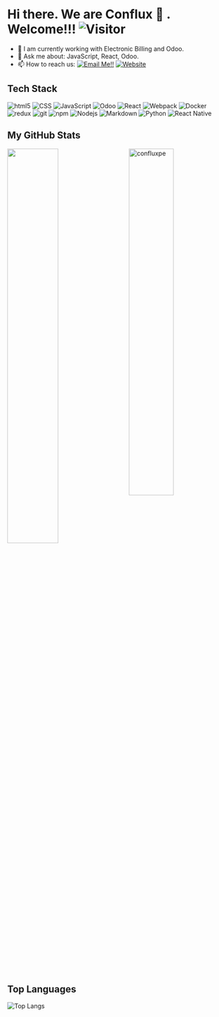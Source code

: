 # Hi there. We are Conflux 👋 . Welcome!!!   ![Visitor](https://visitor-badge.laobi.icu/badge?page_id=confluxpe.repoName)

- 🔭 I am currently working with Electronic Billing and Odoo.
- 💬 Ask me about: JavaScript, React, Odoo.
- 📫 How to reach us: <a href="mailto:contacto@conflux.pe">![Email Me!!](https://img.shields.io/badge/Gmail-D14836?style=for-the-badge&logo=gmail&logoColor=white)</a> <a href="https://conflux.pe">![Website](https://img.shields.io/badge//website?down_color=lightgrey&down_message=offline&up_color=blue&up_message=online&url=https%3A%2F%2Fshields.io)</a>

## Tech Stack
<p>
  <img alt="html5" src="https://img.shields.io/badge/-HTML5-E34F26?style=flat-square&logo=html5&logoColor=white" />
  <img alt="CSS" src="https://img.shields.io/badge/CSS%20-%231572B6.svg?style=flat-square&logo=css3&logoColor=white" />
  <img alt="JavaScript" src="https://img.shields.io/badge/JavaScript%20-%23F7DF1E.svg?style=flat-square&logo=javascript&logoColor=black" />
  <img alt="Odoo" src="https://img.shields.io/badge/Odoo%20-%23FF0000.svg?style=flat-square&logo=odoo&logoColor=white">
  <img alt="React" src="https://img.shields.io/badge/-React-45b8d8?style=flat-square&logo=react&logoColor=white" />
  <img alt="Webpack" src="https://img.shields.io/badge/-Webpack-8DD6F9?style=flat-square&logo=webpack&logoColor=white" /> 
  <img alt="Docker" src="https://img.shields.io/badge/-Docker-46a2f1?style=flat-square&logo=docker&logoColor=white" />
  <img alt="redux" src="https://img.shields.io/badge/-Redux-764ABC?style=flat-square&logo=redux&logoColor=white" />
  <img alt="git" src="https://img.shields.io/badge/-Git-F05032?style=flat-square&logo=git&logoColor=white" />
  <img alt="npm" src="https://img.shields.io/badge/-NPM-CB3837?style=flat-square&logo=npm&logoColor=white" />
  <img alt="Nodejs" src="https://img.shields.io/badge/-Nodejs-43853d?style=flat-square&logo=Node.js&logoColor=white" />
  <img alt="Markdown" src="https://img.shields.io/badge/Markdown-%23000000.svg?style=flat-square&logo=markdown&logoColor=white" />
  <img alt="Python" src="https://img.shields.io/badge/Python%20-%2314354C.svg?style=flat-square&logo=python&logoColor=white" />
  <img alt="React Native" src="https://img.shields.io/badge/-ReactNative-E8E8E8?style=flat-square&logo=react-native&logoColor=black" />
</p>

## My GitHub Stats

 <img src="https://github-readme-stats.vercel.app/api?username=confluxpe&show_icons=true&theme=gotham" alt="confluxpe" width="45%" align="right"/>
 <img  src="https://github-readme-streak-stats.herokuapp.com/?user=confluxpe&theme=dark" width="48%" > 
  
## Top Languages
  
  ![Top Langs](https://github-readme-stats.vercel.app/api/top-langs/?username=confluxpe&layout=compact)
  
